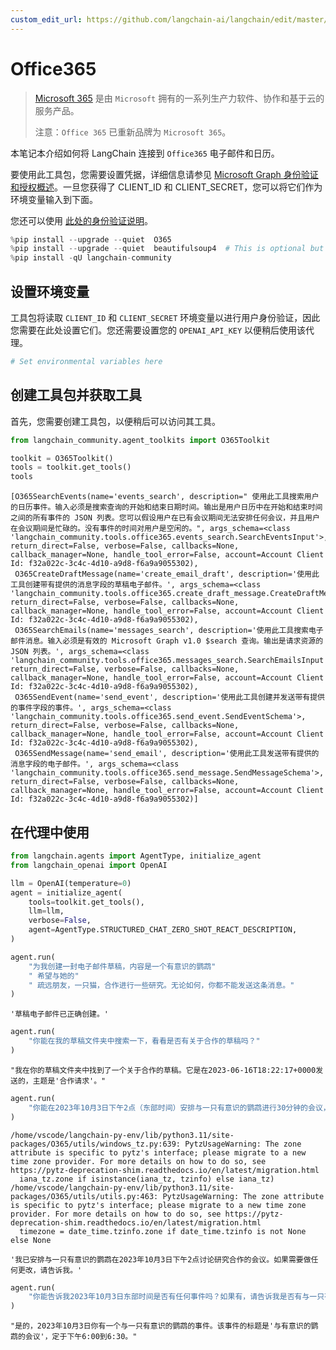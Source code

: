 ```yaml
---
custom_edit_url: https://github.com/langchain-ai/langchain/edit/master/docs/docs/integrations/toolkits/office365.ipynb
---
```


# Office365

>[Microsoft 365](https://www.office.com/) 是由 `Microsoft` 拥有的一系列生产力软件、协作和基于云的服务产品。
>
>注意：`Office 365` 已重新品牌为 `Microsoft 365`。

本笔记本介绍如何将 LangChain 连接到 `Office365` 电子邮件和日历。

要使用此工具包，您需要设置凭据，详细信息请参见 [Microsoft Graph 身份验证和授权概述](https://learn.microsoft.com/en-us/graph/auth/)。一旦您获得了 CLIENT_ID 和 CLIENT_SECRET，您可以将它们作为环境变量输入到下面。

您还可以使用 [此处的身份验证说明](https://o365.github.io/python-o365/latest/getting_started.html#oauth-setup-pre-requisite)。

```python
%pip install --upgrade --quiet  O365
%pip install --upgrade --quiet  beautifulsoup4  # This is optional but is useful for parsing HTML messages
%pip install -qU langchain-community
```

## 设置环境变量

工具包将读取 `CLIENT_ID` 和 `CLIENT_SECRET` 环境变量以进行用户身份验证，因此您需要在此处设置它们。您还需要设置您的 `OPENAI_API_KEY` 以便稍后使用该代理。

```python
# Set environmental variables here
```

## 创建工具包并获取工具

首先，您需要创建工具包，以便稍后可以访问其工具。

```python
from langchain_community.agent_toolkits import O365Toolkit

toolkit = O365Toolkit()
tools = toolkit.get_tools()
tools
```

```output
[O365SearchEvents(name='events_search', description=" 使用此工具搜索用户的日历事件。输入必须是搜索查询的开始和结束日期时间。输出是用户日历中在开始和结束时间之间的所有事件的 JSON 列表。您可以假设用户在已有会议期间无法安排任何会议，并且用户在会议期间是忙碌的。没有事件的时间对用户是空闲的。", args_schema=<class 'langchain_community.tools.office365.events_search.SearchEventsInput'>, return_direct=False, verbose=False, callbacks=None, callback_manager=None, handle_tool_error=False, account=Account Client Id: f32a022c-3c4c-4d10-a9d8-f6a9a9055302),
 O365CreateDraftMessage(name='create_email_draft', description='使用此工具创建带有提供的消息字段的草稿电子邮件。', args_schema=<class 'langchain_community.tools.office365.create_draft_message.CreateDraftMessageSchema'>, return_direct=False, verbose=False, callbacks=None, callback_manager=None, handle_tool_error=False, account=Account Client Id: f32a022c-3c4c-4d10-a9d8-f6a9a9055302),
 O365SearchEmails(name='messages_search', description='使用此工具搜索电子邮件消息。输入必须是有效的 Microsoft Graph v1.0 $search 查询。输出是请求资源的 JSON 列表。', args_schema=<class 'langchain_community.tools.office365.messages_search.SearchEmailsInput'>, return_direct=False, verbose=False, callbacks=None, callback_manager=None, handle_tool_error=False, account=Account Client Id: f32a022c-3c4c-4d10-a9d8-f6a9a9055302),
 O365SendEvent(name='send_event', description='使用此工具创建并发送带有提供的事件字段的事件。', args_schema=<class 'langchain_community.tools.office365.send_event.SendEventSchema'>, return_direct=False, verbose=False, callbacks=None, callback_manager=None, handle_tool_error=False, account=Account Client Id: f32a022c-3c4c-4d10-a9d8-f6a9a9055302),
 O365SendMessage(name='send_email', description='使用此工具发送带有提供的消息字段的电子邮件。', args_schema=<class 'langchain_community.tools.office365.send_message.SendMessageSchema'>, return_direct=False, verbose=False, callbacks=None, callback_manager=None, handle_tool_error=False, account=Account Client Id: f32a022c-3c4c-4d10-a9d8-f6a9a9055302)]
```

## 在代理中使用


```python
from langchain.agents import AgentType, initialize_agent
from langchain_openai import OpenAI
```


```python
llm = OpenAI(temperature=0)
agent = initialize_agent(
    tools=toolkit.get_tools(),
    llm=llm,
    verbose=False,
    agent=AgentType.STRUCTURED_CHAT_ZERO_SHOT_REACT_DESCRIPTION,
)
```


```python
agent.run(
    "为我创建一封电子邮件草稿，内容是一个有意识的鹦鹉"
    " 希望与她的"
    " 疏远朋友，一只猫，合作进行一些研究。无论如何，你都不能发送这条消息。"
)
```



```output
'草稿电子邮件已正确创建。'
```



```python
agent.run(
    "你能在我的草稿文件夹中搜索一下，看看是否有关于合作的草稿吗？"
)
```



```output
"我在你的草稿文件夹中找到了一个关于合作的草稿。它是在2023-06-16T18:22:17+0000发送的，主题是'合作请求'。"
```



```python
agent.run(
    "你能在2023年10月3日下午2点（东部时间）安排与一只有意识的鹦鹉进行30分钟的会议，讨论研究合作吗？"
)
```
```output
/home/vscode/langchain-py-env/lib/python3.11/site-packages/O365/utils/windows_tz.py:639: PytzUsageWarning: The zone attribute is specific to pytz's interface; please migrate to a new time zone provider. For more details on how to do so, see https://pytz-deprecation-shim.readthedocs.io/en/latest/migration.html
  iana_tz.zone if isinstance(iana_tz, tzinfo) else iana_tz)
/home/vscode/langchain-py-env/lib/python3.11/site-packages/O365/utils/utils.py:463: PytzUsageWarning: The zone attribute is specific to pytz's interface; please migrate to a new time zone provider. For more details on how to do so, see https://pytz-deprecation-shim.readthedocs.io/en/latest/migration.html
  timezone = date_time.tzinfo.zone if date_time.tzinfo is not None else None
```


```output
'我已安排与一只有意识的鹦鹉在2023年10月3日下午2点讨论研究合作的会议。如果需要做任何更改，请告诉我。'
```



```python
agent.run(
    "你能告诉我2023年10月3日东部时间是否有任何事件吗？如果有，请告诉我是否有与一只有意识的鹦鹉的事件？"
)
```



```output
"是的，2023年10月3日你有一个与一只有意识的鹦鹉的事件。该事件的标题是'与有意识的鹦鹉的会议'，定于下午6:00到6:30。"
```